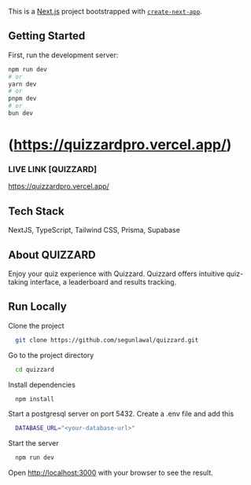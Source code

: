 This is a [Next.js](https://nextjs.org/) project bootstrapped with [`create-next-app`](https://github.com/vercel/next.js/tree/canary/packages/create-next-app).

## Getting Started

First, run the development server:

```bash
npm run dev
# or
yarn dev
# or
pnpm dev
# or
bun dev
```

# (https://quizzardpro.vercel.app/)

### LIVE LINK [QUIZZARD]

https://quizzardpro.vercel.app/

## Tech Stack

NextJS, TypeScript, Tailwind CSS, Prisma, Supabase

## About QUIZZARD

Enjoy your quiz experience with Quizzard. Quizzard offers intuitive quiz-taking interface, a leaderboard and results tracking.

## Run Locally

Clone the project

```bash
  git clone https://github.com/segunlawal/quizzard.git
```

Go to the project directory

```bash
  cd quizzard
```

Install dependencies

```bash
  npm install
```

Start a postgresql server on port 5432. Create a .env file and add this

```bash
  DATABASE_URL="<your-database-url>"
```

Start the server

```bash
  npm run dev
```

Open [http://localhost:3000](http://localhost:3000) with your browser to see the result.
